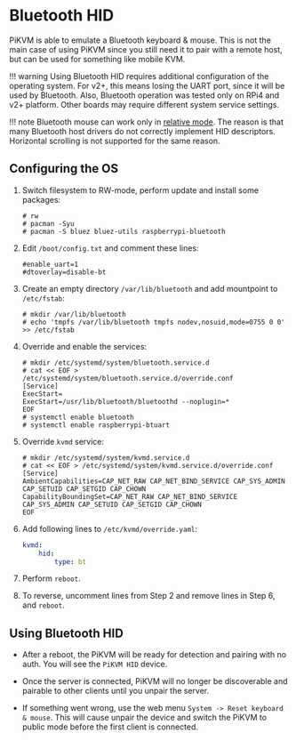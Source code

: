 # Bluetooth HID

PiKVM is able to emulate a Bluetooth keyboard & mouse.
This is not the main case of using PiKVM since you still need it to pair with a remote host, but can be used for something like mobile KVM.

!!! warning
    Using Bluetooth HID requires additional configuration of the operating system. For v2+, this means losing the UART port, since it will be used by Bluetooth. Also, Bluetooth operation was tested only on RPi4 and v2+ platform. Other boards may require different system service settings.

!!! note
    Bluetooth mouse can work only in [relative mode](mouse.md). The reason is that many Bluetooth host drivers do not correctly implement HID descriptors. Horizontal scrolling is not supported for the same reason.


## Configuring the OS

1. Switch filesystem to RW-mode, perform update and install some packages:

    ```
    # rw
    # pacman -Syu
    # pacman -S bluez bluez-utils raspberrypi-bluetooth
    ```

2. Edit `/boot/config.txt` and comment these lines:

    ```
    #enable_uart=1
    #dtoverlay=disable-bt
    ```

3. Create an empty directory `/var/lib/bluetooth` and add mountpoint to `/etc/fstab`:

    ```
    # mkdir /var/lib/bluetooth
    # echo 'tmpfs /var/lib/bluetooth tmpfs nodev,nosuid,mode=0755 0 0' >> /etc/fstab
    ```

4. Override and enable the services:

    ```
    # mkdir /etc/systemd/system/bluetooth.service.d
    # cat << EOF > /etc/systemd/system/bluetooth.service.d/override.conf
    [Service]
    ExecStart=
    ExecStart=/usr/lib/bluetooth/bluetoothd --noplugin=*
    EOF
    # systemctl enable bluetooth
    # systemctl enable raspberrypi-btuart
    ```

5. Override `kvmd` service:

    ```
    # mkdir /etc/systemd/system/kvmd.service.d
    # cat << EOF > /etc/systemd/system/kvmd.service.d/override.conf
    [Service]
    AmbientCapabilities=CAP_NET_RAW CAP_NET_BIND_SERVICE CAP_SYS_ADMIN CAP_SETUID CAP_SETGID CAP_CHOWN
    CapabilityBoundingSet=CAP_NET_RAW CAP_NET_BIND_SERVICE CAP_SYS_ADMIN CAP_SETUID CAP_SETGID CAP_CHOWN
    EOF
    ```

6. Add following lines to `/etc/kvmd/override.yaml`:

    ```yaml
    kvmd:
        hid:
            type: bt
    ```

7. Perform `reboot`.

8. To reverse, uncomment lines from Step 2 and remove lines in Step 6, and `reboot`.


## Using Bluetooth HID

* After a reboot, the PiKVM will be ready for detection and pairing with no auth. You will see the `PiKVM HID` device.

* Once the server is connected, PiKVM will no longer be discoverable and pairable to other clients until you unpair the server.

* If something went wrong, use the web menu `System -> Reset keyboard & mouse`. This will cause unpair the device and switch the PiKVM to public mode before the first client is connected.
